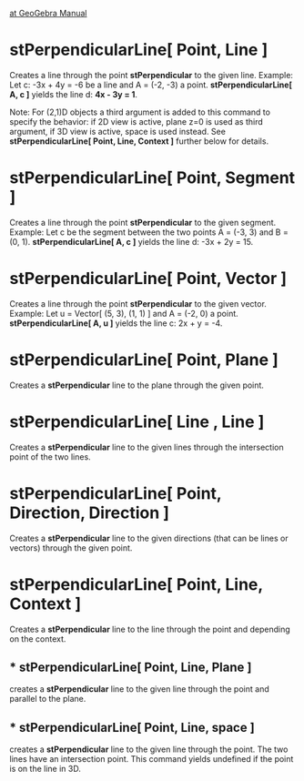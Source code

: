 [at GeoGebra Manual](https://wiki.geogebra.org/en/PerpendicularLine_Command)

# stPerpendicularLine[ Point, Line ]

Creates a line through the point <b>stPerpendicular</b> to the given line.
    Example:
Let c: -3x + 4y = -6 be a line and A = (-2, -3) a point. <b>stPerpendicularLine[ A, c ]</b> yields the line d: <b>4x - 3y = 1</b>.

Note: For (2,1)D objects a third argument is added to this command to specify the behavior: if 2D view is active, plane z=0 is used as third argument, if 3D view is active, space is used instead. See <b>stPerpendicularLine[ Point, Line, Context ]</b> further below for details.
# stPerpendicularLine[ Point, Segment ]
Creates a line through the point <b>stPerpendicular</b> to the given segment.
    Example:
Let c be the segment between the two points A = (-3, 3) and B = (0, 1). <b>stPerpendicularLine[ A, c ]</b> yields the line d: -3x + 2y = 15.

# stPerpendicularLine[ Point, Vector ]
Creates a line through the point <b>stPerpendicular</b> to the given vector.
    Example:
Let u = Vector[ (5, 3), (1, 1) ] and A = (-2, 0) a point. <b>stPerpendicularLine[ A, u ]</b> yields the line c: 2x + y = -4.


# stPerpendicularLine[ Point, Plane ]

Creates a <b>stPerpendicular</b> line to the plane through the given point. 

# stPerpendicularLine[ Line , Line ]

Creates a <b>stPerpendicular</b> line to the given lines through the intersection point of the two lines. 
    
# stPerpendicularLine[ Point, Direction, Direction ]

Creates a <b>stPerpendicular</b> line to the given directions (that can be lines or vectors) through the given point. 

# stPerpendicularLine[ Point, Line, Context ]

Creates a <b>stPerpendicular</b> line to the line through the point and depending on the context.

## * stPerpendicularLine[ Point, Line, Plane ] 

creates a <b>stPerpendicular</b> line to the given line through the point and parallel to the plane.
## * stPerpendicularLine[ Point, Line, space ] 

creates a <b>stPerpendicular</b> line to the given line through the point. The two lines have an intersection point. This command yields undefined if the point is on the line in 3D.
